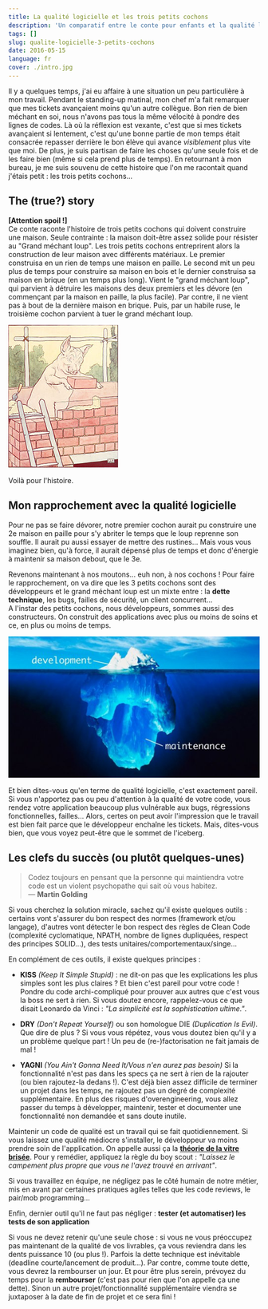 ```yaml
---
title: La qualité logicielle et les trois petits cochons
description: 'Un comparatif entre le conte pour enfants et la qualité logicielle'
tags: []
slug: qualite-logicielle-3-petits-cochons
date: 2016-05-15
language: fr
cover: ./intro.jpg
---
```


Il y a quelques temps, j'ai eu affaire à une situation un peu particulière à mon travail. Pendant le
standing-up matinal, mon chef m'a fait remarquer que mes tickets avançaient moins qu'un autre
collègue. Bon rien de bien méchant en soi, nous n'avons pas tous la même vélocité à pondre des
lignes de codes. Là où la réflexion est vexante, c'est que si mes tickets avançaient si lentement,
c'est qu'une bonne partie de mon temps était consacrée repasser derrière le bon élève qui avance
_visiblement_ plus vite que moi. De plus, je suis partisan de faire les choses qu'une seule fois et
de les faire bien (même si cela prend plus de temps). En retournant à mon bureau, je me suis souvenu
de cette histoire que l'on me racontait quand j'étais petit : les trois petits cochons...

## The (true?) story

**[Attention spoil !]**  
Ce conte raconte l'histoire de trois petits cochons qui doivent construire une maison. Seule
contrainte : la maison doit-être assez solide pour résister au "Grand méchant loup". Les trois
petits cochons entreprirent alors la construction de leur maison avec différents matériaux. Le
premier construisa en un rien de temps une maison en paille. Le second mit un peu plus de temps pour
construire sa maison en bois et le dernier construisa sa maison en brique (en un temps plus long).
Vient le "grand méchant loup", qui parvient à détruire les maisons des deux premiers et les dévore
(en commençant par la maison en paille, la plus facile). Par contre, il ne vient pas à bout de la
dernière maison en brique. Puis, par un habile ruse, le troisième cochon parvient à tuer le grand
méchant loup.

![3e cochon](./third-pig.jpg)

Voilà pour l'histoire.

## Mon rapprochement avec la qualité logicielle

Pour ne pas se faire dévorer, notre premier cochon aurait pu construire une 2e maison en paille pour
s'y abriter le temps que le loup reprenne son souffle. Il aurait pu aussi essayer de mettre des
rustines... Mais vous vous imaginez bien, qu'à force, il aurait dépensé plus de temps et donc
d'énergie à maintenir sa maison debout, que le 3e.

Revenons maintenant à nos moutons... euh non, à nos cochons ! Pour faire le rapprochement, on va
dire que les 3 petits cochons sont des développeurs et le grand méchant loup est un mixte entre : la
**dette technique**, les bugs, failles de sécurité, un client concurrent...  
A l'instar des petits cochons, nous développeurs, sommes aussi des constructeurs. On construit des
applications avec plus ou moins de soins et ce, en plus ou moins de temps.

![Velocité, temps et qualité](./dev-cost-maintenance.jpg)

Et bien dites-vous qu'en terme de qualité logicielle, c'est exactement pareil. Si vous n'apportez
pas ou peu d'attention à la qualité de votre code, vous rendez votre application beaucoup plus
vulnérable aux bugs, régressions fonctionnelles, failles... Alors, certes on peut avoir l'impression
que le travail est bien fait parce que le développeur enchaîne les tickets. Mais, dites-vous bien,
que vous voyez peut-être que le sommet de l'iceberg.

## Les clefs du succès (ou plutôt quelques-unes)

> Codez toujours en pensant que la personne qui maintiendra votre code est un violent psychopathe
> qui sait où vous habitez.  
> — **Martin Golding**

Si vous cherchez la solution miracle, sachez qu'il existe quelques outils : certains vont s'assurer
du bon respect des normes (framework et/ou langage), d'autres vont détecter le bon respect des
règles de Clean Code (complexité cyclomatique, NPATH, nombre de lignes dupliquées, respect des
principes SOLID...), des tests unitaires/comportementaux/singe...

En complément de ces outils, il existe quelques principes :

- **KISS** _(Keep It Simple Stupid)_ : ne dit-on pas que les explications les plus simples sont les
  plus claires ? Et bien c'est pareil pour votre code ! Pondre du code archi-compliqué pour prouver
  aux autres que c'est vous la boss ne sert à rien. Si vous doutez encore, rappelez-vous ce que
  disait Leonardo da Vinci : _"La simplicité est la sophistication ultime."_.

- **DRY** _(Don't Repeat Yourself)_ ou son homologue DIE _(Duplication Is Evil)_. Que dire de
  plus&nbsp;? Si vous vous répétez, vous vous doutez bien qu'il y a un problème quelque part ! Un
  peu de (re-)factorisation ne fait jamais de mal !
- **YAGNI** _(You Ain't Gonna Need It/Vous n'en aurez pas besoin)_ Si la fonctionnalité n'est pas
  dans les specs ça ne sert à rien de la rajouter (ou bien rajoutez-la dedans !). C'est déjà bien
  assez difficile de terminer un projet dans les temps, ne rajoutez pas un degré de complexité
  supplémentaire. En plus des risques d'overengineering, vous allez passer du temps à développer,
  maintenir, tester et documenter une fonctionnalité non demandée et sans doute inutile.

Maintenir un code de qualité est un travail qui se fait quotidiennement. Si vous laissez une qualité
médiocre s'installer, le développeur va moins prendre soin de l'application. On appelle aussi ça la
**[théorie de la vitre brisée](https://fr.wikipedia.org/wiki/Hypoth%C3%A8se_de_la_vitre_bris%C3%A9e)**.
Pour y remédier, appliquez la règle du boy scout : _"Laissez le campement plus propre que vous ne
l'avez trouvé en arrivant"_.

Si vous travaillez en équipe, ne négligez pas le côté humain de notre métier, mis en avant par
certaines pratiques agiles telles que les code reviews, le pair/mob programming...

Enfin, dernier outil qu'il ne faut pas négliger : **tester (et automatiser) les tests de son
application**

Si vous ne devez retenir qu'une seule chose : si vous ne vous préoccupez pas maintenant de la
qualité de vos livrables, ça vous reviendra dans les dents puissance 10 (ou plus !). Parfois la
dette technique est inévitable (deadline courte/lancement de produit...). Par contre, comme toute
dette, vous devrez la rembourser un jour. Et pour être plus serein, prévoyez du temps pour la
**rembourser** (c'est pas pour rien que l'on appelle ça une dette). Sinon un autre
projet/fonctionnalité supplémentaire viendra se juxtaposer à la date de fin de projet et ce sera
fini !

